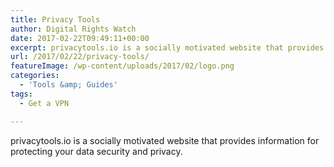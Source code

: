 ```yaml
---
title: Privacy Tools
author: Digital Rights Watch
date: 2017-02-22T09:49:11+00:00
excerpt: privacytools.io is a socially motivated website that provides information for protecting your data security and privacy.
url: /2017/02/22/privacy-tools/
featureImage: /wp-content/uploads/2017/02/logo.png
categories:
  - 'Tools &amp; Guides'
tags:
  - Get a VPN

---
```

privacytools.io is a socially motivated website that provides information for protecting your data security and privacy.

